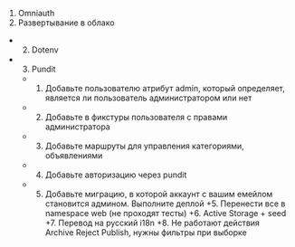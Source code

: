 1. Omniauth
4. Развертывание в облако


+ 2. Dotenv
+ 3. Pundit
   + 1. Добавьте пользователю атрибут admin, который определяет, является ли пользователь администратором или нет
   + 2. Добавьте в фикстуры пользователя с правами администратора
   + 3. Добавьте маршруты для управления категориями, объявлениями
   + 4. Добавьте авторизацию через pundit
   + 5. Добавьте миграцию, в которой аккаунт с вашим емейлом становится админом. Выполните деплой
+5. Перенести все в namespace web (не проходят тесты)
+6. Active Storage + seed
+7. Перевод на русский i18n
+8. Не работают действия Archive Reject Publish, нужны фильтры при выборке